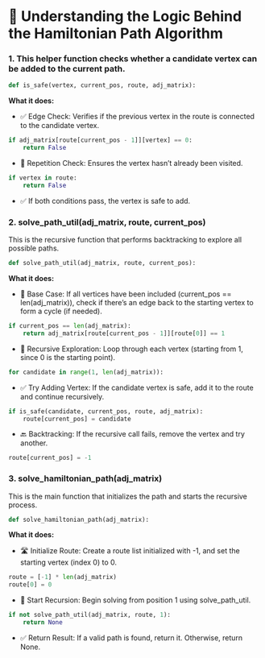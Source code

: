 # 🧩 Understanding the Logic Behind the Hamiltonian Path Algorithm

### 1. This helper function checks whether a candidate vertex can be added to the current path.

```python
def is_safe(vertex, current_pos, route, adj_matrix):
```

__What it does:__
* ✅ Edge Check: Verifies if the previous vertex in the route is connected to the candidate vertex.
```python
if adj_matrix[route[current_pos - 1]][vertex] == 0:
    return False
```
* 🚫 Repetition Check: Ensures the vertex hasn’t already been visited.
```python
if vertex in route:
    return False
```
* ✅ If both conditions pass, the vertex is safe to add.

### 2. solve_path_util(adj_matrix, route, current_pos)
This is the recursive function that performs backtracking to explore all possible paths.
```python
def solve_path_util(adj_matrix, route, current_pos):
```
__What it does:__
* 🏁 Base Case: If all vertices have been included (current_pos == len(adj_matrix)), check if there’s an edge back to the starting vertex to form a cycle (if needed).
```python
if current_pos == len(adj_matrix):
    return adj_matrix[route[current_pos - 1]][route[0]] == 1
```
* 🔁 Recursive Exploration: Loop through each vertex (starting from 1, since 0 is the starting point).
```python
for candidate in range(1, len(adj_matrix)):
```
* ✅ Try Adding Vertex: If the candidate vertex is safe, add it to the route and continue recursively.
```python
if is_safe(candidate, current_pos, route, adj_matrix):
    route[current_pos] = candidate
```
* 🔙 Backtracking: If the recursive call fails, remove the vertex and try another.
```python
route[current_pos] = -1
```

### 3. solve_hamiltonian_path(adj_matrix)
This is the main function that initializes the path and starts the recursive process.
```python
def solve_hamiltonian_path(adj_matrix):
```

__What it does:__
* 🛣️ Initialize Route: Create a route list initialized with -1, and set the starting vertex (index 0) to 0.
```python
route = [-1] * len(adj_matrix)
route[0] = 0
```
* 🚀 Start Recursion: Begin solving from position 1 using solve_path_util.
```python
if not solve_path_util(adj_matrix, route, 1):
    return None
```
* ✅ Return Result: If a valid path is found, return it. Otherwise, return None.
